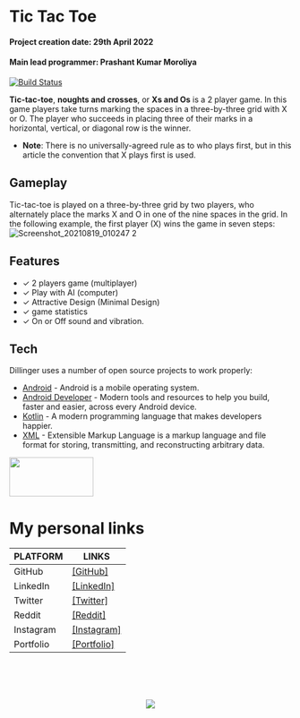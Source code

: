 # Tic Tac Toe
#### Project creation date: 29th April 2022
#### Main lead programmer: Prashant Kumar Moroliya

[![Build Status](https://travis-ci.org/joemccann/dillinger.svg?branch=master)](https://travis-ci.org/joemccann/dillinger)

**Tic-tac-toe**, **noughts and crosses**, or **Xs and Os** is a 2 player game.
In this game players take turns marking the spaces in a three-by-three grid with X or O. The player who succeeds in placing three of their marks in a horizontal, vertical, or diagonal row is the winner.

- **Note**: There is no universally-agreed rule as to who plays first, but in this article the convention that X plays first is used. 

## Gameplay
Tic-tac-toe is played on a three-by-three grid by two players, who alternately place the marks X and O in one of the nine spaces in the grid. 
In the following example, the first player (X) wins the game in seven steps: 
![Screenshot_20210819_010247 2](https://upload.wikimedia.org/wikipedia/commons/1/1b/Tic-tac-toe-game-1.svg)

## Features

- ✓ 2 players game (multiplayer)
- ✓ Play with AI (computer)
- ✓ Attractive Design (Minimal Design)
- ✓ game statistics
- ✓ On or Off sound and vibration.

## Tech

Dillinger uses a number of open source projects to work properly:

- [Android] - Android is a mobile operating system.
- [Android Developer] - Modern tools and resources to help you build, faster and easier, across every Android device.
- [Kotlin] -  A modern programming language that makes developers happier.
- [XML](https://www.xml.com/) - Extensible Markup Language is a markup language and file format for storing, transmitting, and reconstructing arbitrary data.


<a href="https://c4.wallpaperflare.com/wallpaper/155/224/936/coming-coming-soon-sign-text-wallpaper-preview.jpg" target="_blank"> <img src="https://user-images.githubusercontent.com/62107887/130696039-68b4276e-8b78-4eb6-8aa9-ac2ac681e828.png" width="150" height="70" > </a>

# My personal links

| PLATFORM | LINKS |
| ------ | ------ |
| GitHub | <a href="https://github.com/prashantmoroliya" />[GitHub] |
| LinkedIn | <a href="https://www.linkedin.com/in/prashantmoroliya/" />[LinkedIn] |
| Twitter | <a href="https://twitter.com/pkmoroliya" />[Twitter] |
| Reddit | <a href="https://www.reddit.com/user/darthlordvader" />[Reddit] |
| Instagram | <a href="https://www.instagram.com/prashantmoroliya/" />[Instagram] |
| Portfolio | <a href="https://prashantmoroliya.wixsite.com/portfolio" />[Portfolio] |

<div align="center">
	<br>
	<br>
	<br>
	<br>
	<img src="https://external-preview.redd.it/GKqw-Sy71nD_O24vxDPcE_cPQPsksku3ef18PtpSDHM.jpg?auto=webp&s=c5f4c64ad43fb5adf3db325d0cbfb975c2cc9954">
	<br>
	<br>
	<br>
	<br>
</div>


[//]: # (These are reference links used in the body of this note and get stripped out when the markdown processor does its job. There is no need to format nicely because it shouldn't be seen. Thanks SO - http://stackoverflow.com/questions/4823468/store-comments-in-markdown-syntax)

   [Android]: <https://www.android.com>
   [Android Developer]: <https://developer.android.com/>
   [Kotlin]: <https://kotlinlang.org/>